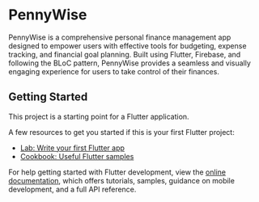 # PennyWise

PennyWise is a comprehensive personal finance management app designed to empower users with effective tools for budgeting, expense tracking, and financial goal planning. Built using Flutter, Firebase, and following the BLoC pattern, PennyWise provides a seamless and visually engaging experience for users to take control of their finances.

## Getting Started

This project is a starting point for a Flutter application.

A few resources to get you started if this is your first Flutter project:

- [Lab: Write your first Flutter app](https://docs.flutter.dev/get-started/codelab)
- [Cookbook: Useful Flutter samples](https://docs.flutter.dev/cookbook)

For help getting started with Flutter development, view the
[online documentation](https://docs.flutter.dev/), which offers tutorials,
samples, guidance on mobile development, and a full API reference.
